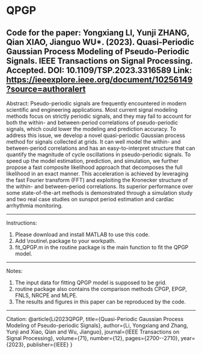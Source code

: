 # QPGP
Code for the paper: Yongxiang LI, Yunji ZHANG, Qian XIAO, Jianguo WU*. (2023). Quasi-Periodic Gaussian Process Modeling of Pseudo-Periodic Signals. IEEE Transactions on Signal Processing. Accepted. DOI: 10.1109/TSP.2023.3316589
Link: https://ieeexplore.ieee.org/document/10256149?source=authoralert
------------------------------------------------------------------

Abstract: 
Pseudo-periodic signals are frequently encountered in modern scientific and engineering applications. Most current signal modeling methods focus on strictly periodic signals, and they may fail to account for both the within- and between-period correlations of pseudo-periodic signals, which could lower the modeling and prediction accuracy. To address this issue, we develop a novel quasi-periodic Gaussian process method for signals collected at grids. It can well model the within- and between-period correlations and has an easy-to-interpret structure that can quantify the magnitude of cycle oscillations in pseudo-periodic signals. To speed up the model estimation, prediction, and simulation, we further propose a fast composite likelihood approach that decomposes the full likelihood in an exact manner. This acceleration is achieved by leveraging the fast Fourier transform (FFT) and exploiting the Kronecker structure of the within- and between-period correlations. Its superior performance over some state-of-the-art methods is demonstrated through a simulation study and two real case studies on sunspot period estimation and cardiac arrhythmia monitoring.

------------------------------------------------------------------

Instructions:
1. Please download and install MATLAB to use this code.
2. Add \routine\ package to your workpath.
3. fit_QPGP.m in the routine package is the main function to fit the QPGP model.

------------------------------------------------------------------

Notes:
1. The input data for fitting QPGP model is supposed to be grid.
2. routine package also contains the comparison methods CPGP, EPGP, FNLS, NRCPE and MLPE.
3. The results and figures in this paper can be reproduced by the code.

------------------------------------------------------------------

Citation:
@article{Li2023QPGP,
  title={Quasi-Periodic Gaussian Process Modeling of Pseudo-periodic Signals},
  author={Li, Yongxiang and Zhang, Yunji and Xiao, Qian and Wu, Jianguo},
  journal={IEEE Transactions on Signal Processing},
  volume={71},
  number={12},
  pages={2700--2710},
  year={2023},
  publisher={IEEE}
}




